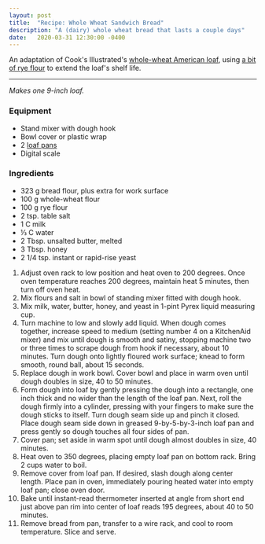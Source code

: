 ```yaml
---
layout: post
title:  "Recipe: Whole Wheat Sandwich Bread"
description: "A (dairy) whole wheat bread that lasts a couple days"
date:   2020-03-31 12:30:00 -0400
---
```


An adaptation of Cook's Illustrated's [whole-wheat American loaf](https://www.cooksillustrated.com/recipes/1440-whole-wheat-american-loaf-bread), using [a bit of rye flour](https://www.cooksillustrated.com/how_tos/6516-baking-with-rye-flour-for-longer-lasting-bread) to extend the loaf's shelf life.

---

_Makes one 9-inch loaf._

### Equipment

* Stand mixer with dough hook
* Bowl cover or plastic wrap
* 2 [loaf pans](https://www.usapan.com/loaf-pan-1-lb-vol-1140lf)
* Digital scale

### Ingredients

* 323 g bread flour, plus extra for work surface
* 100 g whole-wheat flour
* 100 g rye flour
* 2 tsp. table salt
* 1 C milk
* ⅓ C water
* 2 Tbsp. unsalted butter, melted
* 3 Tbsp. honey
* 2 1/4 tsp. instant or rapid-rise yeast

1. Adjust oven rack to low position and heat oven to 200 degrees. Once oven temperature reaches 200 degrees, maintain heat 5 minutes, then turn off oven heat.
1. Mix flours and salt in bowl of standing mixer fitted with dough hook.
1. Mix milk, water, butter, honey, and yeast in 1-pint Pyrex liquid measuring cup.
1. Turn machine to low and slowly add liquid. When dough comes together, increase speed to medium (setting number 4 on a KitchenAid mixer) and mix until dough is smooth and satiny, stopping machine two or three times to scrape dough from hook if necessary, about 10 minutes. Turn dough onto lightly floured work surface; knead to form smooth, round ball, about 15 seconds.
1. Replace dough in work bowl. Cover bowl and place in warm oven until dough doubles in size, 40 to 50 minutes.
1. Form dough into loaf by gently pressing the dough into a rectangle, one inch thick and no wider than the length of the loaf pan. Next, roll the dough firmly into a cylinder, pressing with your fingers to make sure the dough sticks to itself. Turn dough seam side up and pinch it closed. Place dough seam side down in greased 9-by-5-by-3-inch loaf pan and press gently so dough touches all four sides of pan.
1. Cover pan; set aside in warm spot until dough almost doubles in size, 40 minutes.
1. Heat oven to 350 degrees, placing empty loaf pan on bottom rack. Bring 2 cups water to boil.
1. Remove cover from loaf pan. If desired, slash dough along center length. Place pan in oven, immediately pouring heated water into empty loaf pan; close oven door.
1. Bake until instant-read thermometer inserted at angle from short end just above pan rim into center of loaf reads 195 degrees, about 40 to 50 minutes.
1. Remove bread from pan, transfer to a wire rack, and cool to room temperature. Slice and serve.